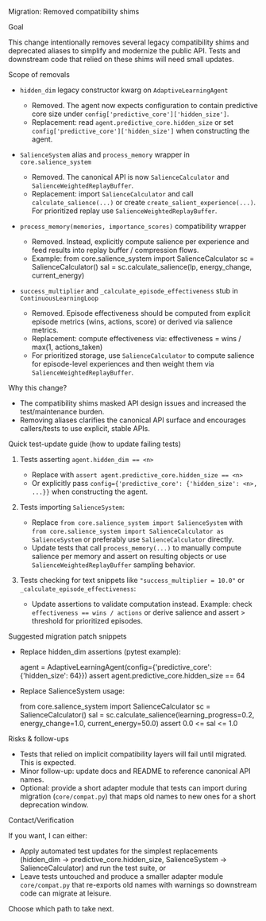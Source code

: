 Migration: Removed compatibility shims

Goal

This change intentionally removes several legacy compatibility shims and deprecated aliases to simplify and modernize the public API. Tests and downstream code that relied on these shims will need small updates.

Scope of removals

- `hidden_dim` legacy constructor kwarg on `AdaptiveLearningAgent`
  - Removed. The agent now expects configuration to contain predictive core size under `config['predictive_core']['hidden_size']`.
  - Replacement: read `agent.predictive_core.hidden_size` or set `config['predictive_core']['hidden_size']` when constructing the agent.

- `SalienceSystem` alias and `process_memory` wrapper in `core.salience_system`
  - Removed. The canonical API is now `SalienceCalculator` and `SalienceWeightedReplayBuffer`.
  - Replacement: import `SalienceCalculator` and call `calculate_salience(...)` or create `create_salient_experience(...)`. For prioritized replay use `SalienceWeightedReplayBuffer`.

- `process_memory(memories, importance_scores)` compatibility wrapper
  - Removed. Instead, explicitly compute salience per experience and feed results into replay buffer / compression flows.
  - Example:
    from core.salience_system import SalienceCalculator
    sc = SalienceCalculator()
    sal = sc.calculate_salience(lp, energy_change, current_energy)

- `success_multiplier` and `_calculate_episode_effectiveness` stub in `ContinuousLearningLoop`
  - Removed. Episode effectiveness should be computed from explicit episode metrics (wins, actions, score) or derived via salience metrics.
  - Replacement: compute effectiveness via:
    effectiveness = wins / max(1, actions_taken)
  - For prioritized storage, use `SalienceCalculator` to compute salience for episode-level experiences and then weight them via `SalienceWeightedReplayBuffer`.

Why this change?

- The compatibility shims masked API design issues and increased the test/maintenance burden.
- Removing aliases clarifies the canonical API surface and encourages callers/tests to use explicit, stable APIs.

Quick test-update guide (how to update failing tests)

1) Tests asserting `agent.hidden_dim == <n>`
   - Replace with `assert agent.predictive_core.hidden_size == <n>`
   - Or explicitly pass `config={'predictive_core': {'hidden_size': <n>, ...}}` when constructing the agent.

2) Tests importing `SalienceSystem`:
   - Replace `from core.salience_system import SalienceSystem` with `from core.salience_system import SalienceCalculator as SalienceSystem` or preferably use `SalienceCalculator` directly.
   - Update tests that call `process_memory(...)` to manually compute salience per memory and assert on resulting objects or use `SalienceWeightedReplayBuffer` sampling behavior.

3) Tests checking for text snippets like `"success_multiplier = 10.0"` or `_calculate_episode_effectiveness`:
   - Update assertions to validate computation instead. Example: check `effectiveness == wins / actions` or derive salience and assert > threshold for prioritized episodes.

Suggested migration patch snippets

- Replace hidden_dim assertions (pytest example):

    agent = AdaptiveLearningAgent(config={'predictive_core': {'hidden_size': 64}})
    assert agent.predictive_core.hidden_size == 64

- Replace SalienceSystem usage:

    from core.salience_system import SalienceCalculator
    sc = SalienceCalculator()
    sal = sc.calculate_salience(learning_progress=0.2, energy_change=1.0, current_energy=50.0)
    assert 0.0 <= sal <= 1.0

Risks & follow-ups

- Tests that relied on implicit compatibility layers will fail until migrated. This is expected.
- Minor follow-up: update docs and README to reference canonical API names.
- Optional: provide a short adapter module that tests can import during migration (`core/compat.py`) that maps old names to new ones for a short deprecation window.

Contact/Verification

If you want, I can either:
- Apply automated test updates for the simplest replacements (hidden_dim -> predictive_core.hidden_size, SalienceSystem -> SalienceCalculator) and run the test suite, or
- Leave tests untouched and produce a smaller adapter module `core/compat.py` that re-exports old names with warnings so downstream code can migrate at leisure.

Choose which path to take next.

